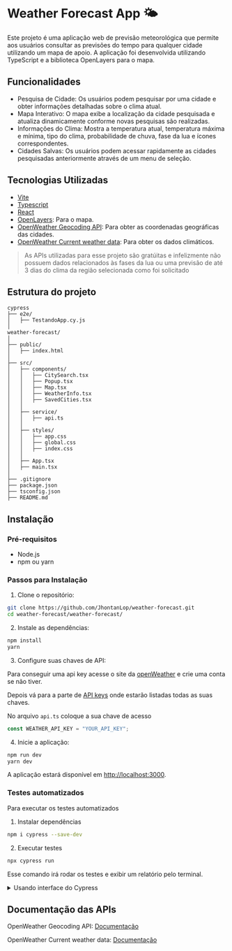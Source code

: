 # Weather Forecast App 🌤️

Este projeto é uma aplicação web de previsão meteorológica que permite aos usuários consultar as previsões do tempo para qualquer cidade utilizando um mapa de apoio. A aplicação foi desenvolvida utilizando TypeScript e a biblioteca OpenLayers para o mapa.

## Funcionalidades

- Pesquisa de Cidade: Os usuários podem pesquisar por uma cidade e obter informações detalhadas sobre o clima atual.
- Mapa Interativo: O mapa exibe a localização da cidade pesquisada e atualiza dinamicamente conforme novas pesquisas são realizadas.
- Informações do Clima: Mostra a temperatura atual, temperatura máxima e mínima, tipo do clima, probabilidade de chuva, fase da lua e ícones correspondentes.
- Cidades Salvas: Os usuários podem acessar rapidamente as cidades pesquisadas anteriormente através de um menu de seleção.

## Tecnologias Utilizadas

- [Vite](https://vitejs.dev/)
- [Typescript](https://www.typescriptlang.org/download/)
- [React](https://react.dev/)
- [OpenLayers](https://openlayers.org/): Para o mapa.
- [OpenWeather Geocoding API](https://openweathermap.org/api/geocoding-api): Para obter as coordenadas geográficas das cidades.
- [OpenWeather Current weather data](https://openweathermap.org/current): Para obter os dados climáticos.
> As APIs utilizadas para esse projeto são gratúitas e infelizmente não possuem dados relacionados às fases da lua ou uma previsão de até 3 dias do clima da região selecionada como foi solicitado

## Estrutura do projeto

```
cypress
├── e2e/
│   ├── TestandoApp.cy.js
│
weather-forecast/
│
├── public/
│   ├── index.html
│
├── src/
│   ├── components/
│   │   ├── CitySearch.tsx
│   │   ├── Popup.tsx
│   │   ├── Map.tsx
│   │   ├── WeatherInfo.tsx
│   │   ├── SavedCities.tsx
│   │
│   ├── service/
│   │   ├── api.ts
│   │
│   ├── styles/
│   │   ├── app.css
│   │   ├── global.css
│   │   ├── index.css
│   │
│   ├── App.tsx
│   ├── main.tsx
│
├── .gitignore
├── package.json
├── tsconfig.json
├── README.md
```

## Instalação
### Pré-requisitos

- Node.js
- npm ou yarn

### Passos para Instalação

1. Clone o repositório:
```bash
git clone https://github.com/JhontanLop/weather-forecast.git
cd weather-forecast/weather-forecast/
```

2. Instale as dependências:
```bash
npm install
yarn
```

3. Configure suas chaves de API:

Para conseguir uma api key acesse o site da [openWeather](https://openweathermap.org/) e crie uma conta se não tiver.

Depois vá para a parte de [API keys](https://home.openweathermap.org/api_keys) onde estarão listadas todas as suas chaves.

No arquivo `api.ts` coloque a sua chave de acesso
```typescript
const WEATHER_API_KEY = "YOUR_API_KEY";
```

4. Inicie a aplicação:
```bash
npm run dev
yarn dev
```

A aplicação estará disponível em [http://localhost:3000](http://localhost:3000).

### Testes automatizados

Para executar os testes automatizados

1. Instalar dependências
```bash
npm i cypress --save-dev
```

2. Executar testes
```bash
npx cypress run
```
Esse comando irá rodar os testes e exibir um relatório pelo terminal.

<details>
  <summary> Usando interface do Cypress </summary>

1. Abrir o cypress

```bash
npx cypress open
```
Este comando irá abrir o cypress, onde executara os testes em tempo real com uma interface para visualização do processo

2. Fazer login

![cypress_home](https://github.com/JhonatanLop/weather-forecast/assets/111443621/da473959-b512-4cfe-8361-f6c26ee25f6f)

3. Escolha o tipo de teste

![tipo_teste](https://github.com/JhonatanLop/weather-forecast/assets/111443621/a09050a6-aabe-4115-94fc-5bae43c271f9)

Para esse projeto usaremos a opção E2E

4. Escolha do ambiente a ser executado

![escolha_ambiente](https://github.com/JhonatanLop/weather-forecast/assets/111443621/c25d11df-26f1-496e-9818-9bd54201a5a9)

No meu caso eu acabei usando o firefox pois é o navegador que eu possuo

5. Escolha o teste

![escolha_test](https://github.com/JhonatanLop/weather-forecast/assets/111443621/1c99bc62-f7ab-44b6-aade-b546f7669407)

Ao escolher o teste, o cypress comecará os testes

 ![test](https://github.com/JhonatanLop/weather-forecast/assets/111443621/ee4f116d-7981-4fa9-90ba-aaa5af506f58)

</details>

## Documentação das APIs

OpenWeather Geocoding API: [Documentação](https://openweathermap.org/api/geocoding-api)

OpenWeather Current weather data: [Documentação](https://openweathermap.org/current)
